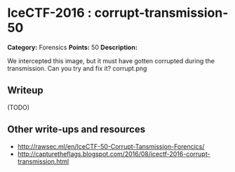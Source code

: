 # IceCTF-2016 : corrupt-transmission-50

**Category:** Forensics
**Points:** 50
**Description:**

We intercepted this image, but it must have gotten corrupted during the transmission. Can you try and fix it? corrupt.png

## Writeup

(TODO)

## Other write-ups and resources

* http://rawsec.ml/en/IceCTF-50-Corrupt-Tansmission-Forencics/
* http://capturetheflags.blogspot.com/2016/08/icectf-2016-corrupt-transmission.html
